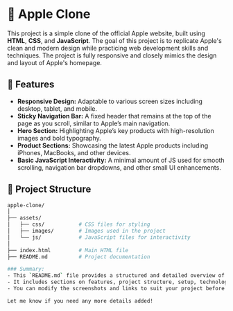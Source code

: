 # 🍏 Apple Clone

This project is a simple clone of the official Apple website, built using **HTML**, **CSS**, and **JavaScript**. The goal of this project is to replicate Apple's clean and modern design while practicing web development skills and techniques. The project is fully responsive and closely mimics the design and layout of Apple's homepage.

## 🌟 Features

- **Responsive Design:** Adaptable to various screen sizes including desktop, tablet, and mobile.
- **Sticky Navigation Bar:** A fixed header that remains at the top of the page as you scroll, similar to Apple’s main navigation.
- **Hero Section:** Highlighting Apple’s key products with high-resolution images and bold typography.
- **Product Sections:** Showcasing the latest Apple products including iPhones, MacBooks, and other devices.
- **Basic JavaScript Interactivity:** A minimal amount of JS used for smooth scrolling, navigation bar dropdowns, and other small UI enhancements.

## 📂 Project Structure

```bash
apple-clone/
│
├── assets/
│   ├── css/           # CSS files for styling
│   ├── images/        # Images used in the project
│   └── js/            # JavaScript files for interactivity
│
├── index.html         # Main HTML file
├── README.md          # Project documentation

### Summary:
- This `README.md` file provides a structured and detailed overview of your project.
- It includes sections on features, project structure, setup, technologies used, deployment, and contribution guidelines.
- You can modify the screenshots and links to suit your project before publishing on GitHub.

Let me know if you need any more details added!
